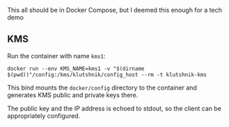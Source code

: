 This all should be in Docker Compose, but I deemed this enough for a tech demo

## KMS

Run the container with name `kms1`:

`docker run --env KMS_NAME=kms1 -v "$(dirname $(pwd))"/config:/kms/klutshnik/config_host --rm -t klutshnik-kms`

This bind mounts the `docker/config` directory to the container and generates KMS public and private keys there.

The public key and the IP address is echoed to stdout, so the client can be appropriately configured.

